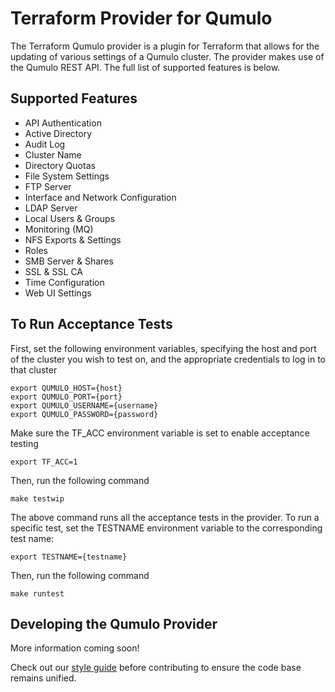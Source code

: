 # Terraform Provider for Qumulo

The Terraform Qumulo provider is a plugin for Terraform that allows for the updating of various settings of a Qumulo cluster. The provider makes use of the Qumulo REST API. The full list of supported features is below.

## Supported Features
- API Authentication
- Active Directory
- Audit Log
- Cluster Name
- Directory Quotas
- File System Settings
- FTP Server
- Interface and Network Configuration
- LDAP Server
- Local Users & Groups
- Monitoring (MQ)
- NFS Exports & Settings
- Roles
- SMB Server & Shares
- SSL & SSL CA
- Time Configuration
- Web UI Settings

## To Run Acceptance Tests
First, set the following environment variables, specifying the host and port of the cluster you wish to test on, and the appropriate credentials to log in to that cluster

    export QUMULO_HOST={host}
    export QUMULO_PORT={port}
    export QUMULO_USERNAME={username}
    export QUMULO_PASSWORD={password}

Make sure the TF_ACC environment variable is set to enable acceptance testing

    export TF_ACC=1

Then, run the following command

    make testwip

The above command runs all the acceptance tests in the provider.
To run a specific test, set the TESTNAME environment variable to the corresponding test name:

    export TESTNAME={testname}

Then, run the following command

    make runtest

## Developing the Qumulo Provider

More information coming soon!

Check out our [style guide](/STYLE.md) before contributing to ensure the code base remains unified.